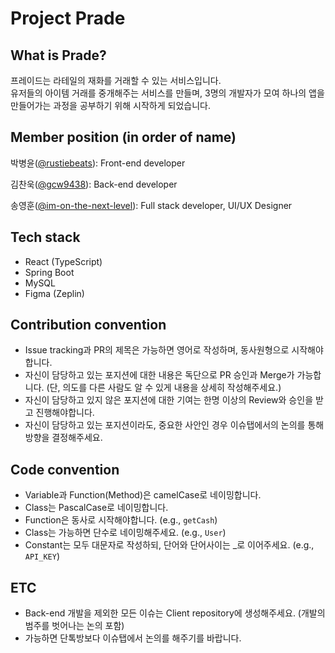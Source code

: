 # Project Prade


## What is Prade?
프레이드는 라테일의 재화를 거래할 수 있는 서비스입니다.<br />
유저들의 아이템 거래를 중개해주는 서비스를 만들며, 3명의 개발자가 모여 하나의 앱을 만들어가는 과정을 공부하기 위해 시작하게 되었습니다.


## Member position (in order of name)
박병윤([@rustiebeats](https://github.com/rustiebeats)): Front-end developer

김찬욱([@gcw9438](https://github.com/gcw9438)): Back-end developer

송영훈([@im-on-the-next-level](https://github.com/im-on-the-next-level)): Full stack developer, UI/UX Designer


## Tech stack
* React (TypeScript)
* Spring Boot
* MySQL
* Figma (Zeplin)


## Contribution convention
* Issue tracking과 PR의 제목은 가능하면 영어로 작성하며, 동사원형으로 시작해야합니다.
* 자신이 담당하고 있는 포지션에 대한 내용은 독단으로 PR 승인과 Merge가 가능합니다. (단, 의도를 다른 사람도 알 수 있게 내용을 상세히 작성해주세요.)
* 자신이 담당하고 있지 않은 포지션에 대한 기여는 한명 이상의 Review와 승인을 받고 진행해야합니다.
* 자신이 담당하고 있는 포지션이라도, 중요한 사안인 경우 이슈탭에서의 논의를 통해 방향을 결정해주세요.

## Code convention
* Variable과 Function(Method)은 camelCase로 네이밍합니다.
* Class는 PascalCase로 네이밍합니다.
* Function은 동사로 시작해야합니다. (e.g., `getCash`)
* Class는 가능하면 단수로 네이밍해주세요. (e.g., `User`)
* Constant는 모두 대문자로 작성하되, 단어와 단어사이는 _로 이어주세요. (e.g., `API_KEY`)


## ETC
* Back-end 개발을 제외한 모든 이슈는 Client repository에 생성해주세요. (개발의 범주를 벗어나는 논의 포함)
* 가능하면 단톡방보다 이슈탭에서 논의를 해주기를 바랍니다.
